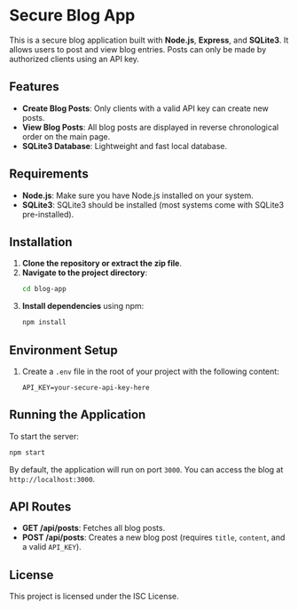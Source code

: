 # Secure Blog App

This is a secure blog application built with **Node.js**, **Express**, and **SQLite3**. It allows users to post and view blog entries. Posts can only be made by authorized clients using an API key.

## Features
- **Create Blog Posts**: Only clients with a valid API key can create new posts.
- **View Blog Posts**: All blog posts are displayed in reverse chronological order on the main page.
- **SQLite3 Database**: Lightweight and fast local database.

## Requirements
- **Node.js**: Make sure you have Node.js installed on your system.
- **SQLite3**: SQLite3 should be installed (most systems come with SQLite3 pre-installed).

## Installation
1. **Clone the repository or extract the zip file**.
2. **Navigate to the project directory**:
   ```bash
   cd blog-app
   ```
3. **Install dependencies** using npm:
   ```bash
   npm install
   ```

## Environment Setup
1. Create a `.env` file in the root of your project with the following content:
   ```
   API_KEY=your-secure-api-key-here
   ```

## Running the Application
To start the server:
```bash
npm start
```

By default, the application will run on port `3000`. You can access the blog at `http://localhost:3000`.

## API Routes
- **GET /api/posts**: Fetches all blog posts.
- **POST /api/posts**: Creates a new blog post (requires `title`, `content`, and a valid `API_KEY`).

## License
This project is licensed under the ISC License.

